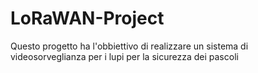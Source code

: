 # LoRaWAN-Project
Questo progetto ha l'obbiettivo di realizzare un sistema di videosorveglianza per i lupi per la sicurezza dei pascoli
